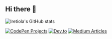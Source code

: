 ## Hi there 👋
![Iretiola's GitHub stats](https://github-readme-stats.vercel.app/api?username=iretiola-007&show_icons=true&theme=radical)

[![CodePen Projects](https://img.shields.io/badge/CodePen-Projects-blue?logo=codepen)](https://codepen.io/_Rayof-light)   [![Dev.to](https://img.shields.io/badge/dev.to-Profile-black?logo=dev.to)](https://dev.to/_ire)   [![Medium Articles](https://img.shields.io/badge/Medium-Stories-pink?logo=medium)](https://medium.com/@abisigairetiola)

<!--
**iretiola-007/iretiola-007** is a ✨ _special_ ✨ repository because its `README.md` (this file) appears on your GitHub profile.

Here are some ideas to get you started:

- 🔭 I’m currently working on ...
- 🌱 I’m currently learning ...
- 👯 I’m looking to collaborate on ...
- 🤔 I’m looking for help with ...
- 💬 Ask me about ...
- 📫 How to reach me: ...
- 😄 Pronouns: ...
- ⚡ Fun fact: ...
-->
